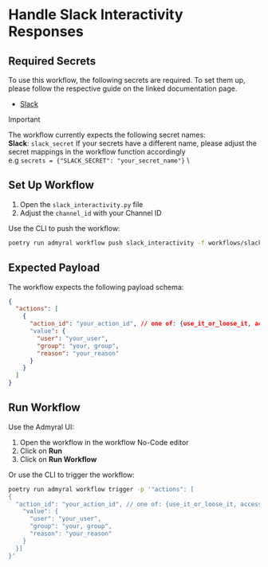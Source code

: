 # Handle Slack Interactivity Responses

## Required Secrets

To use this workflow, the following secrets are required. To set them up, please follow the respective guide on the linked documentation page.

- [Slack](https://docs.admyral.dev/integrations/slack/slack)

> [!IMPORTANT]
> The workflow currently expects the following secret names: \
> **Slack**: `slack_secret`
> If your secrets have a different name, please adjust the secret mappings in the workflow function accordingly \
> e.g `secrets = {"SLACK_SECRET": "your_secret_name"}` \

## Set Up Workflow

1. Open the `slack_interactivity.py` file
2. Adjust the `channel_id` with your Channel ID

Use the CLI to push the workflow:

```bash
poetry run admyral workflow push slack_interactivity -f workflows/slack_interactivity/slack_interactivity.py --activate
```

## Expected Payload

The workflow expects the following payload schema:

```json
{
  "actions": [
    {
      "action_id": "your_action_id", // one of: {use_it_or_loose_it, access_review}
      "value": {
        "user": "your_user",
        "group": "your, group",
        "reason": "your_reason"
      }
    }
  ]
}
```

## Run Workflow

Use the Admyral UI:

1. Open the workflow in the workflow No-Code editor
2. Click on **Run**
3. Click on **Run Workflow**

Or use the CLI to trigger the workflow:

```bash
poetry run admyral workflow trigger -p '"actions": [
{
  "action_id": "your_action_id", // one of: {use_it_or_loose_it, access_review}
    "value": {
      "user": "your_user",
      "group": "your, group",
      "reason": "your_reason"
    }
  }]
}'
```
